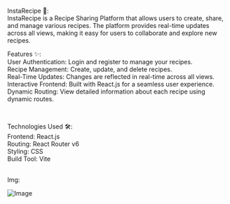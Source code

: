 InstaRecipe 🍳:<br>
InstaRecipe is a Recipe Sharing Platform that allows users to create, share, and manage various recipes. The platform provides real-time updates across all views, making it easy for users to collaborate and explore new recipes.
<br>

Features ✨:<br>
User Authentication: Login and register to manage your recipes.<br>
Recipe Management: Create, update, and delete recipes.<br>
Real-Time Updates: Changes are reflected in real-time across all views.<br>
Interactive Frontend: Built with React.js for a seamless user experience.<br>
Dynamic Routing: View detailed information about each recipe using dynamic routes.<br>

<br>

Technologies Used 🛠️:<br>
Frontend: React.js<br>
Routing: React Router v6<br>
Styling: CSS<br>
Build Tool: Vite<br>

<br>
Img:<br>

![Image](https://github.com/user-attachments/assets/a2249806-b9d8-4b5a-bcdd-eed2995b238b)

